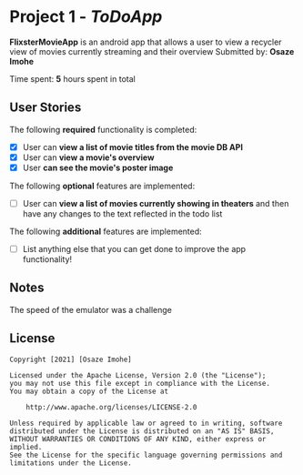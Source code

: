 # Project 1 - *ToDoApp*

**FlixsterMovieApp** is an android app that allows a user to view a recycler view of movies currently streaming and their overview
Submitted by: **Osaze Imohe**

Time spent: **5** hours spent in total

## User Stories

The following **required** functionality is completed:

* [x] User can **view a list of movie titles from the movie DB API**
* [x] User can **view a movie's overview** 
* [x] User **can see the movie's poster image**

The following **optional** features are implemented:

* [ ] User can **view a list of movies currently showing in theaters** and then have any changes to the text reflected in the todo list

The following **additional** features are implemented:

* [ ] List anything else that you can get done to improve the app functionality!



## Notes
The speed of the emulator was a challenge

## License

    Copyright [2021] [Osaze Imohe]

    Licensed under the Apache License, Version 2.0 (the "License");
    you may not use this file except in compliance with the License.
    You may obtain a copy of the License at

        http://www.apache.org/licenses/LICENSE-2.0

    Unless required by applicable law or agreed to in writing, software
    distributed under the License is distributed on an "AS IS" BASIS,
    WITHOUT WARRANTIES OR CONDITIONS OF ANY KIND, either express or implied.
    See the License for the specific language governing permissions and
    limitations under the License.
